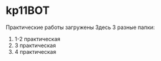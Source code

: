 # kp11BOT
Практические работы загружены
Здесь 3 разные папки:
1) 1-2 практическая
2) 3 практическая
3) 4 практическая

